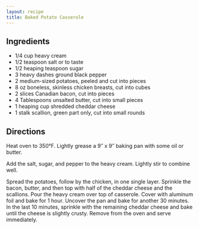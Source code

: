 ```yaml
---
layout: recipe
title: Baked Potato Casserole
---
```


## Ingredients

* 1/4 cup heavy cream
* 1/2 teaspoon salt or to taste
* 1/2 heaping teaspoon sugar
* 3 heavy dashes ground black pepper
* 2 medium-sized potatoes, peeled and cut into pieces
* 8 oz boneless, skinless chicken breasts, cut into cubes
* 2 slices Canadian bacon, cut into pieces
* 4 Tablespoons unsalted butter, cut into small pieces
* 1 heaping cup shredded cheddar cheese
* 1 stalk scallion, green part only, cut into small rounds

## Directions

Heat oven to 350°F. Lightly grease a 9″ x 9″ baking pan with some oil or
butter.

Add the salt, sugar, and pepper to the heavy cream. Lightly stir to
combine well.

Spread the potatoes, follow by the chicken, in one single layer.
Sprinkle the bacon, butter, and then top with half of the cheddar cheese
and the scallions. Pour the heavy cream over top of casserole. Cover
with aluminum foil and bake for 1 hour. Uncover the pan and bake for
another 30 minutes. In the last 10 minutes, sprinkle with the remaining
cheddar cheese and bake until the cheese is slightly crusty. Remove from
the oven and serve immediately.
